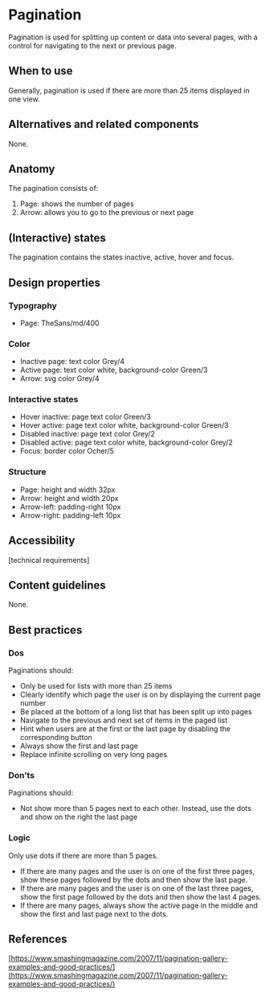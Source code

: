 # Pagination

Pagination is used for splitting up content or data into several pages, with a control for navigating to the next or previous page.

## When to use

Generally, pagination is used if there are more than 25 items displayed in one view.

## Alternatives and related components

None.

## Anatomy

The pagination consists of:

1. Page: shows the number of pages
2. Arrow: allows you to go to the previous or next page

## (Interactive) states

The pagination contains the states inactive, active, hover and focus.

## Design properties

### Typography

- Page: TheSans/md/400

### Color

- Inactive page: text color Grey/4
- Active page: text color white, background-color Green/3
- Arrow: svg color Grey/4

### Interactive states

- Hover inactive: page text color Green/3
- Hover active: page text color white, background-color Green/3
- Disabled inactive: page text color Grey/2
- Disabled active: page text color white, background-color Grey/2
- Focus: border color Ocher/5

### Structure

- Page: height and width 32px
- Arrow: height and width 20px
- Arrow-left: padding-right 10px
- Arrow-right: padding-left 10px

## Accessibility

[technical requirements]

## Content guidelines

None.

## Best practices

### Dos

Paginations should:

- Only be used for lists with more than 25 items
- Clearly identify which page the user is on by displaying the current page number
- Be placed at the bottom of a long list that has been split up into pages
- Navigate to the previous and next set of items in the paged list
- Hint when users are at the first or the last page by disabling the corresponding button
- Always show the first and last page
- Replace infinite scrolling on very long pages

### Don’ts

Paginations should:

- Not show more than 5 pages next to each other. Instead, use the dots and show on the right the last page

### Logic

Only use dots if there are more than 5 pages.

- If there are many pages and the user is on one of the first three pages, show these pages followed by the dots and then show the last page.
- If there are many pages and the user is on one of the last three pages, show the first page followed by the dots and then show the last 4 pages.
- If there are many pages, always show the active page in the middle and show the first and last page next to the dots.

## References

[https://www.smashingmagazine.com/2007/11/pagination-gallery-examples-and-good-practices/](https://www.smashingmagazine.com/2007/11/pagination-gallery-examples-and-good-practices/)
